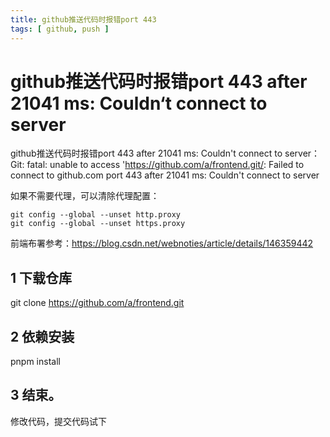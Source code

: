 ```yaml
---
title: github推送代码时报错port 443
tags: [ github, push ]
---
```


# github推送代码时报错port 443 after 21041 ms: Couldn‘t connect to server

github推送代码时报错port 443 after 21041 ms: Couldn't connect to server：
Git: fatal: unable to access 'https://github.com/a/frontend.git/:
Failed to connect to github.com port 443 after 21041 ms: Couldn't connect to server

如果不需要代理，可以清除代理配置：

```shell
git config --global --unset http.proxy
git config --global --unset https.proxy
```

前端布署参考：https://blog.csdn.net/webnoties/article/details/146359442

## 1 下载仓库

git clone https://github.com/a/frontend.git

## 2 依赖安装

pnpm install

## 3 结束。

修改代码，提交代码试下

<Vssue :title="$title" />